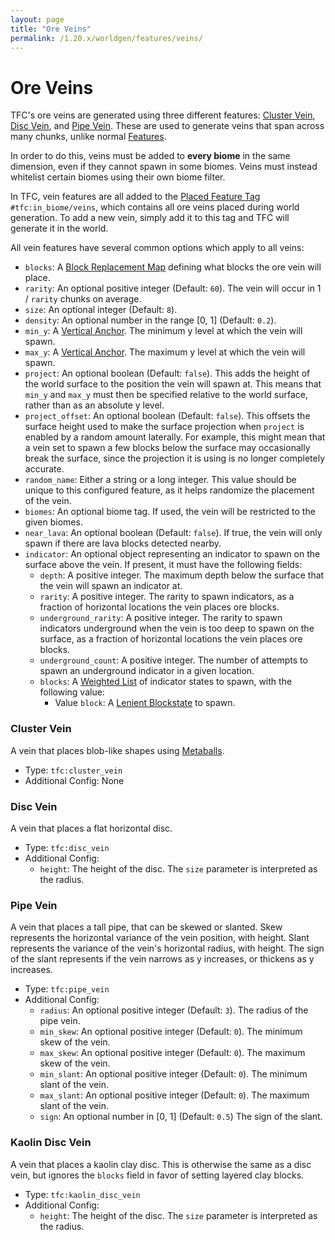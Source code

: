 ```yaml
---
layout: page
title: "Ore Veins"
permalink: /1.20.x/worldgen/features/veins/
---
```


# Ore Veins

TFC's ore veins are generated using three different features: [Cluster Vein](#cluster-vein), [Disc Vein](#disc-vein), and [Pipe Vein](#pipe-vein). These are used to generate veins that span across many chunks, unlike normal [Features](https://minecraft.wiki/w/Custom_feature).

In order to do this, veins must be added to **every biome** in the same dimension, even if they cannot spawn in some biomes. Veins must instead whitelist certain biomes using their own biome filter.

In TFC, vein features are all added to the [Placed Feature Tag](../../tags/#placed-feature-tags) `#tfc:in_biome/veins`, which contains all ore veins placed during world generation. To add a new vein, simply add it to this tag and TFC will generate it in the world.

All vein features have several common options which apply to all veins:

- `blocks`: A [Block Replacement Map](../../common-types/#block-replacement-map) defining what blocks the ore vein will place.
- `rarity`: An optional positive integer (Default: `60`). The vein will occur in 1 / `rarity` chunks on average.
- `size`: An optional integer (Default: `8`).
- `density`: An optional number in the range [0, 1] (Default: `0.2`).
- `min_y`: A [Vertical Anchor](../../common-types/#vertical-anchor). The minimum y level at which the vein will spawn.
- `max_y`: A [Vertical Anchor](../../common-types/#vertical-anchor). The maximum y level at which the vein will spawn.
- `project`: An optional boolean (Default: `false`). This adds the height of the world surface to the position the vein will spawn at. This means that `min_y` and `max_y` must then be specified relative to the world surface, rather than as an absolute y level.
- `project_offset`: An optional boolean (Default: `false`). This offsets the surface height used to make the surface projection when `project` is enabled by a random amount laterally. For example, this might mean that a vein set to spawn a few blocks below the surface may occasionally break the surface, since the projection it is using is no longer completely accurate.
- `random_name`: Either a string or a long integer. This value should be unique to this configured feature, as it helps randomize the placement of the vein.
- `biomes`: An optional biome tag. If used, the vein will be restricted to the given biomes.
- `near_lava`: An optional boolean (Default: `false`). If true, the vein will only spawn if there are lava blocks detected nearby.
- `indicator`: An optional object representing an indicator to spawn on the surface above the vein. If present, it must have the following fields:
  - `depth`: A positive integer. The maximum depth below the surface that the vein will spawn an indicator at.
  - `rarity`: A positive integer. The rarity to spawn indicators, as a fraction of horizontal locations the vein places ore blocks.
  - `underground_rarity`: A positive integer. The rarity to spawn indicators underground when the vein is too deep to spawn on the surface, as a fraction of horizontal locations the vein places ore blocks.
  - `underground_count`: A positive integer. The number of attempts to spawn an underground indicator in a given location.
  - `blocks`: A [Weighted List](../../common-types/#weighted-list) of indicator states to spawn, with the following value:
    - Value `block`: A [Lenient Blockstate](../../common-types/#lenient-blockstate) to spawn.

### Cluster Vein

A vein that places blob-like shapes using [Metaballs](https://en.wikipedia.org/wiki/Metaballs).

- Type: `tfc:cluster_vein`
- Additional Config: None

### Disc Vein

A vein that places a flat horizontal disc.

- Type: `tfc:disc_vein`
- Additional Config:
  - `height`: The height of the disc. The `size` parameter is interpreted as the radius.

### Pipe Vein

A vein that places a tall pipe, that can be skewed or slanted. Skew represents the horizontal variance of the vein position, with height. Slant represents the variance of the vein's horizontal radius, with height. The sign of the slant represents if the vein narrows as y increases, or thickens as y increases.

- Type: `tfc:pipe_vein`
- Additional Config:
  - `radius`: An optional positive integer (Default: `3`). The radius of the pipe vein.
  - `min_skew`: An optional positive integer (Default: `0`). The minimum skew of the vein.
  - `max_skew`: An optional positive integer (Default: `0`). The maximum skew of the vein.
  - `min_slant`: An optional positive integer (Default: `0`). The minimum slant of the vein.
  - `max_slant`: An optional positive integer (Default: `0`). The maximum slant of the vein.
  - `sign`: An optional number in [0, 1] (Default: `0.5`) The sign of the slant.

### Kaolin Disc Vein

A vein that places a kaolin clay disc. This is otherwise the same as a disc vein, but ignores the `blocks` field in favor of setting layered clay blocks.

- Type: `tfc:kaolin_disc_vein`
- Additional Config:
  - `height`: The height of the disc. The `size` parameter is interpreted as the radius.
